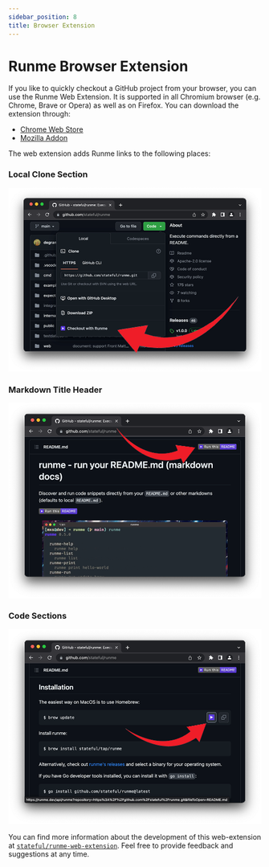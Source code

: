 ```yaml
---
sidebar_position: 8
title: Browser Extension
---
```


# Runme Browser Extension

If you like to quickly checkout a GitHub project from your browser, you can use the Runme Web Extension. It is supported in all Chromium browser (e.g. Chrome, Brave or Opera) as well as on Firefox. You can download the extension through:

- [Chrome Web Store](https://chrome.google.com/webstore/detail/runme-web-extension/lnihnbkolojkaehnkdmpliededkfebkk?hl=en&authuser=0)
- [Mozilla Addon](https://addons.mozilla.org/en-GB/firefox/addon/runme/)

The web extension adds Runme links to the following places:

### Local Clone Section

![Runme Link in Local Clone Section](../../static/img/web-extension/list.png)

### Markdown Title Header

![Runme Link in Markdown Title Header](../../static/img/web-extension/markdown.png)

### Code Sections

![Runme Link in Code Sections](../../static/img/web-extension/code.png)

You can find more information about the development of this web-extension at [`stateful/runme-web-extension`](https://github.com/stateful/runme-web-extension). Feel free to provide feedback and suggestions at any time.
